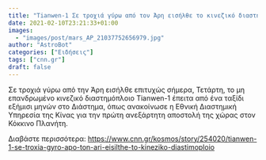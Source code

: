```yaml
---
title: "Tianwen-1 Σε τροχιά γύρω από τον Άρη εισήλθε το κινεζικό διαστημόπλοιο"
date: 2021-02-10T23:21:33+01:00
images:
  - "images/post/mars_AP_21037752656979.jpg"
author: "AstroBot"
categories: ["Ειδήσεις"]
tags: ["cnn.gr"]
draft: false
---
```


Σε τροχιά γύρω από την Άρη εισήλθε επιτυχώς σήμερα, Τετάρτη, το μη επανδρωμένο κινεζικό διαστημόπλοιο Tianwen-1 έπειτα από ένα ταξίδι εξήμισι μηνών στο Διάστημα, όπως ανακοίνωσε η Εθνική Διαστημική Υπηρεσία της Κίνας για την πρώτη ανεξάρτητη αποστολή της χώρας στον Κόκκινο Πλανήτη.

Διαβάστε περισσότερα: https://www.cnn.gr/kosmos/story/254020/tianwen-1-se-troxia-gyro-apo-ton-ari-eisilthe-to-kineziko-diastimoploio
